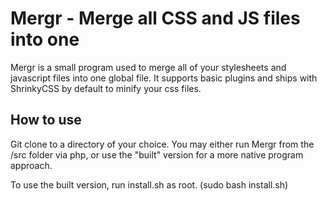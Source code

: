 Mergr - Merge all CSS and JS files into one
===========================================

Mergr is a small program used to merge all of your stylesheets and javascript files into one global file.
It supports basic plugins and ships with ShrinkyCSS by default to minify your css files.

How to use
----------

Git clone to a directory of your choice.
You may either run Mergr from the /src folder via php, or use the "built" version for a more native program approach.

To use the built version, run install.sh as root. (sudo bash install.sh)
